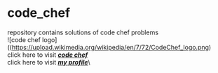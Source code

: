 # code_chef
repository contains solutions of code chef problems \
![code chef logo]((https://upload.wikimedia.org/wikipedia/en/7/72/CodeChef_logo.png)\
click here to visit ***[code chef](https://www.codechef.com/)***\
click here to visit ***[my profile](https://www.codechef.com/users/jayatejareddy)***\
